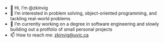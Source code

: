 - 👋 Hi, I’m @zkinvig
- 👀 I’m interested in problem solving, object-oriented programming, and tackling real-world problems
- 🌱 I’m currently working on a degree in software engineering and slowly building out a protfolio of small personal projects
- 📫 How to reach me: zkinvig@uvic.ca

<!---
zkinvig/zkinvig is a ✨ special ✨ repository because its `README.md` (this file) appears on your GitHub profile.
You can click the Preview link to take a look at your changes.
--->

